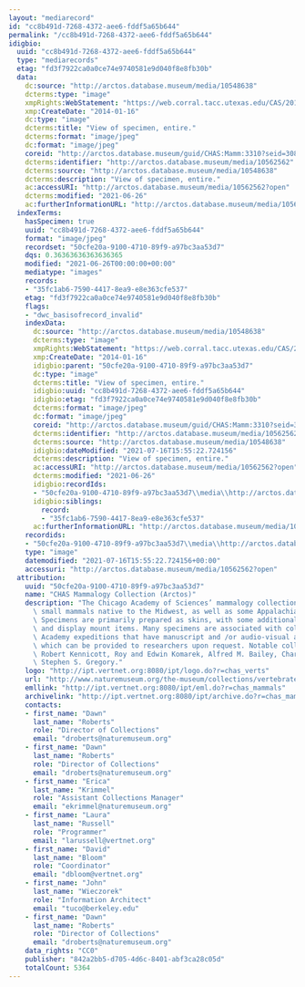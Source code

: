 ```yaml
---
layout: "mediarecord"
id: "cc8b491d-7268-4372-aee6-fddf5a65b644"
permalink: "/cc8b491d-7268-4372-aee6-fddf5a65b644"
idigbio:
  uuid: "cc8b491d-7268-4372-aee6-fddf5a65b644"
  type: "mediarecords"
  etag: "fd3f7922ca0a0ce74e9740581e9d040f8e8fb30b"
  data:
    dc:source: "http://arctos.database.museum/media/10548638"
    dcterms:type: "image"
    xmpRights:WebStatement: "https://web.corral.tacc.utexas.edu/CAS/20161217-02/jpg/chas_mamm_3310.1.jpg"
    xmp:CreateDate: "2014-01-16"
    dc:type: "image"
    dcterms:title: "View of specimen, entire."
    dcterms:format: "image/jpeg"
    dc:format: "image/jpeg"
    coreid: "http://arctos.database.museum/guid/CHAS:Mamm:3310?seid=3088274"
    dcterms:identifier: "http://arctos.database.museum/media/10562562"
    dcterms:source: "http://arctos.database.museum/media/10548638"
    dcterms:description: "View of specimen, entire."
    ac:accessURI: "http://arctos.database.museum/media/10562562?open"
    dcterms:modified: "2021-06-26"
    ac:furtherInformationURL: "http://arctos.database.museum/media/10562562"
  indexTerms:
    hasSpecimen: true
    uuid: "cc8b491d-7268-4372-aee6-fddf5a65b644"
    format: "image/jpeg"
    recordset: "50cfe20a-9100-4710-89f9-a97bc3aa53d7"
    dqs: 0.36363636363636365
    modified: "2021-06-26T00:00:00+00:00"
    mediatype: "images"
    records:
    - "35fc1ab6-7590-4417-8ea9-e8e363cfe537"
    etag: "fd3f7922ca0a0ce74e9740581e9d040f8e8fb30b"
    flags:
    - "dwc_basisofrecord_invalid"
    indexData:
      dc:source: "http://arctos.database.museum/media/10548638"
      dcterms:type: "image"
      xmpRights:WebStatement: "https://web.corral.tacc.utexas.edu/CAS/20161217-02/jpg/chas_mamm_3310.1.jpg"
      xmp:CreateDate: "2014-01-16"
      idigbio:parent: "50cfe20a-9100-4710-89f9-a97bc3aa53d7"
      dc:type: "image"
      dcterms:title: "View of specimen, entire."
      idigbio:uuid: "cc8b491d-7268-4372-aee6-fddf5a65b644"
      idigbio:etag: "fd3f7922ca0a0ce74e9740581e9d040f8e8fb30b"
      dcterms:format: "image/jpeg"
      dc:format: "image/jpeg"
      coreid: "http://arctos.database.museum/guid/CHAS:Mamm:3310?seid=3088274"
      dcterms:identifier: "http://arctos.database.museum/media/10562562"
      dcterms:source: "http://arctos.database.museum/media/10548638"
      idigbio:dateModified: "2021-07-16T15:55:22.724156"
      dcterms:description: "View of specimen, entire."
      ac:accessURI: "http://arctos.database.museum/media/10562562?open"
      dcterms:modified: "2021-06-26"
      idigbio:recordIds:
      - "50cfe20a-9100-4710-89f9-a97bc3aa53d7\\media\\http://arctos.database.museum/media/10562562"
      idigbio:siblings:
        record:
        - "35fc1ab6-7590-4417-8ea9-e8e363cfe537"
      ac:furtherInformationURL: "http://arctos.database.museum/media/10562562"
    recordids:
    - "50cfe20a-9100-4710-89f9-a97bc3aa53d7\\media\\http://arctos.database.museum/media/10562562"
    type: "image"
    datemodified: "2021-07-16T15:55:22.724156+00:00"
    accessuri: "http://arctos.database.museum/media/10562562?open"
  attribution:
    uuid: "50cfe20a-9100-4710-89f9-a97bc3aa53d7"
    name: "CHAS Mammalogy Collection (Arctos)"
    description: "The Chicago Academy of Sciences’ mammalogy collection contains mostly\
      \ small mammals native to the Midwest, as well as some Appalachian species.\
      \ Specimens are primarily prepared as skins, with some additional osteological\
      \ and display mount items. Many specimens are associated with collectors or\
      \ Academy expeditions that have manuscript and /or audio-visual archival material,\
      \ which can be provided to researchers upon request. Notable collectors include\
      \ Robert Kennicott, Roy and Edwin Komarek, Alfred M. Bailey, Charles D. Brower,\
      \ Stephen S. Gregory."
    logo: "http://ipt.vertnet.org:8080/ipt/logo.do?r=chas_verts"
    url: "http://www.naturemuseum.org/the-museum/collections/vertebrates"
    emllink: "http://ipt.vertnet.org:8080/ipt/eml.do?r=chas_mammals"
    archivelink: "http://ipt.vertnet.org:8080/ipt/archive.do?r=chas_mammals"
    contacts:
    - first_name: "Dawn"
      last_name: "Roberts"
      role: "Director of Collections"
      email: "droberts@naturemuseum.org"
    - first_name: "Dawn"
      last_name: "Roberts"
      role: "Director of Collections"
      email: "droberts@naturemuseum.org"
    - first_name: "Erica"
      last_name: "Krimmel"
      role: "Assistant Collections Manager"
      email: "ekrimmel@naturemuseum.org"
    - first_name: "Laura"
      last_name: "Russell"
      role: "Programmer"
      email: "larussell@vertnet.org"
    - first_name: "David"
      last_name: "Bloom"
      role: "Coordinator"
      email: "dbloom@vertnet.org"
    - first_name: "John"
      last_name: "Wieczorek"
      role: "Information Architect"
      email: "tuco@berkeley.edu"
    - first_name: "Dawn"
      last_name: "Roberts"
      role: "Director of Collections"
      email: "droberts@naturemuseum.org"
    data_rights: "CC0"
    publisher: "842a2bb5-d705-4d6c-8401-abf3ca28c05d"
    totalCount: 5364
---
```


